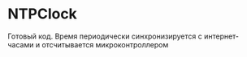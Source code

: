 # NTPClock
Готовый код. Время периодически синхронизируется с интернет-часами и отсчитывается микроконтроллером
